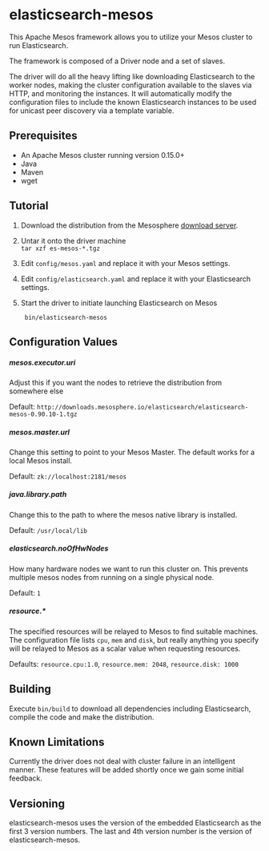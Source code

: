 # elasticsearch-mesos

This Apache Mesos framework allows you to utilize your Mesos cluster to run Elasticsearch.

The framework is composed of a Driver node and a set of slaves.

The driver will do all the heavy lifting like downloading Elasticsearch to the worker nodes, making the cluster configuration available to the slaves via HTTP, and monitoring the instances. It will automatically modify the configuration files to include the known Elasticsearch instances to be used for unicast peer discovery via a template variable.

## Prerequisites

- An Apache Mesos cluster running version 0.15.0+
- Java
- Maven
- wget

## Tutorial

1. Download the distribution from the Mesosphere [download server](http://downloads.mesosphere.io/elasticsearch/elasticsearch-mesos-0.90.10-1.tgz).

1. Untar it onto the driver machine   
   ```tar xzf es-mesos-*.tgz```

1. Edit ```config/mesos.yaml``` and replace it with your Mesos settings.

1. Edit ```config/elasticsearch.yaml``` and replace it with your Elasticsearch settings.

1. Start the driver to initiate launching Elasticsearch on Mesos    

        bin/elasticsearch-mesos

## Configuration Values

##### mesos.executor.uri
Adjust this if you want the nodes to retrieve the distribution from somewhere else

Default: ```http://downloads.mesosphere.io/elasticsearch/elasticsearch-mesos-0.90.10-1.tgz```

##### mesos.master.url

Change this setting to point to your Mesos Master. The default works for a local Mesos install.

Default: ```zk://localhost:2181/mesos```

##### java.library.path

Change this to the path to where the mesos native library is installed.

Default: ```/usr/local/lib```

##### elasticsearch.noOfHwNodes

How many hardware nodes we want to run this cluster on.  This prevents multiple mesos nodes from running on a single physical node.

Default: ```1```

##### resource.*
The specified resources will be relayed to Mesos to find suitable machines. The configuration file lists ```cpu```, ```mem``` and ```disk```, but really anything you specify will be relayed to Mesos as a scalar value when requesting resources.

Defaults:  ```resource.cpu:1.0```, ```resource.mem: 2048```, ```resource.disk: 1000```

## Building

Execute `bin/build` to download all dependencies including Elasticsearch, compile the code and make the distribution.

## Known Limitations

Currently the driver does not deal with cluster failure in an intelligent manner. These features will be added shortly once we gain some initial feedback.

## Versioning

elasticsearch-mesos uses the version of the embedded Elasticsearch as the first 3 version numbers. The last and 4th version number is the version of elasticsearch-mesos.
